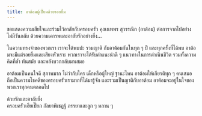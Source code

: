 ```yaml
---
title: อาต้อมผู้เปี่ยมด้วยรอยยิ้ม
---
```



ขอแสดงความเสียใจและร่วมไว้อาลัยกับครอบครัว คุณนพพร สุวรรณิก (อาต้อม) ต่อการจากไปอย่างไม่มีวันกลับ ด้วยความเคารพและอาลัยรักอย่างยิ่ง…

ในความทรงจำของพวกเรา เราจะได้พบปะ รวมญาติ กับอาต้อมกันในทุก ๆ ปี และทุกครั้งที่ได้พบ อาต้อมจะมีแต่รอยยิ้มและเสียงหัวเราะ  พวกเราจะได้รับคำแนะนำดี ๆ แนวทางในการดำเนินชีวิต รวมทั้งความคิดที่ล้ำ ทันสมัย และพลังบวกกลับมาเสมอ

อาต้อมเป็นคนใจดี สุภาพมาก ไม่ว่ากับใคร เด็กหรือผู้ใหญ่ ฐานะไหน อาต้อมให้เกียรติทุก ๆ คนเสมอ ถือเป็นความโชคดีของครอบครัวเรามากที่ได้มารู้จัก และรวมเป็นญาติกับอาต้อม อาต้อมจะอยู่ในใจของพวกเราทุกคนตลอดไป

ด้วยรักและอาลัยยิ่ง  
ครอบครัวเฮียเปี๊ยก กัลยาพิเชฏฐ์ ภรรยาและลูก ๆ หลาน ๆ

